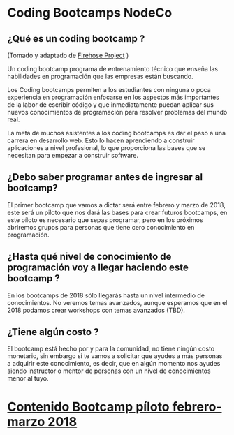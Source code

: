 # Coding Bootcamps NodeCo

## ¿Qué es un coding bootcamp ?
(Tomado y adaptado de [Firehose Project](https://thefirehoseproject.com/developer-guide/1) )

Un coding bootcamp programa de entrenamiento técnico que enseña las habilidades en programación que las empresas están buscando.

Los Coding bootcamps permiten a los estudiantes con ninguna o poca experiencia en programación enfocarse en los aspectos más importantes de la labor de escribir código y que inmediatamente puedan aplicar sus nuevos conocimientos de programación para resolver problemas del mundo real.

La meta de muchos asistentes a los coding bootcamps es dar el paso a una carrera en desarrollo web. Esto lo hacen aprendiendo a construir aplicaciones a nivel profesional, lo que proporciona las bases que se necesitan para empezar a construir software.


## ¿Debo saber programar antes de ingresar al bootcamp?

El primer bootcamp que vamos a dictar será entre febrero y marzo de 2018, este será un piloto que nos dará las bases para crear futuros bootcamps, en este píloto es necesario que sepas programar, pero en los próximos abriremos grupos para personas que tiene cero conocimiento en programación.


## ¿Hasta qué nivel de conocimiento de programación voy a llegar haciendo este bootcamp ?

En los bootcamps de 2018 sólo llegarás hasta un nivel  intermedio de conocimientos. No veremos temas avanzados, aunque esperamos que en el 2018 podamos crear workshops con temas avanzados (TBD).


## ¿Tiene algún costo ?

El bootcamp está hecho por y para la comunidad, no tiene ningún costo monetario, sin embargo si te vamos a solicitar que ayudes a más personas a adquirir este conocimiento, es decir, que en algún momento nos ayudes siendo instructor o mentor de personas con un nivel de conocimientos menor al tuyo.


# [Contenido Bootcamp píloto febrero-marzo 2018](https://github.com/node-co/acerca/tree/feature/contenido-bootcamp-piloto/bootcamps/piloto-2018)